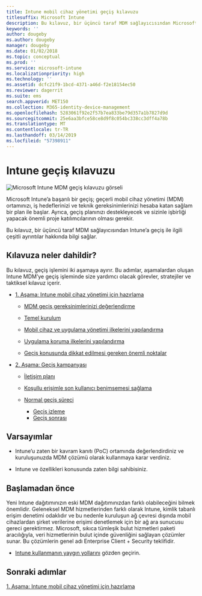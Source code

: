 ```yaml
---
title: Intune mobil cihaz yönetimi geçiş kılavuzu
titlesuffix: Microsoft Intune
description: Bu kılavuz, bir üçüncü taraf MDM sağlayıcısından Microsoft Intune’a geçiş ile ilgili çeşitli ayrıntılar hakkında bilgi sağlar.
keywords: ''
author: dougeby
ms.author: dougeby
manager: dougeby
ms.date: 01/02/2018
ms.topic: conceptual
ms.prod: ''
ms.service: microsoft-intune
ms.localizationpriority: high
ms.technology: ''
ms.assetid: dcfc21f9-1bcd-4371-a46d-f2e18154ec50
ms.reviewer: dagerrit
ms.suite: ems
search.appverid: MET150
ms.collection: M365-identity-device-management
ms.openlocfilehash: 5283061f92e2f57b7ea833be79d357a1b7827d9d
ms.sourcegitcommit: 25e6aa3bfce58ce8d9f8c054bc338cc3dff4a78b
ms.translationtype: MT
ms.contentlocale: tr-TR
ms.lasthandoff: 03/14/2019
ms.locfileid: "57398911"
---
```

# <a name="intune-migration-guide"></a>Intune geçiş kılavuzu

![Microsoft Intune MDM geçiş kılavuzu görseli](./media/MDM-migration-guide-art.PNG)

Microsoft Intune’a başarılı bir geçiş; geçerli mobil cihaz yönetimi (MDM) ortamınızı, iş hedeflerinizi ve teknik gereksinimlerinizi hesaba katan sağlam bir plan ile başlar. Ayrıca, geçiş planınızı destekleyecek ve sizinle işbirliği yapacak önemli proje katılımcılarının olması gerekir.

Bu kılavuz, bir üçüncü taraf MDM sağlayıcısından Intune’a geçiş ile ilgili çeşitli ayrıntılar hakkında bilgi sağlar.

## <a name="whats-included-in-this-guide"></a>Kılavuza neler dahildir?

Bu kılavuz, geçiş işlemini iki aşamaya ayırır. Bu adımlar, aşamalardan oluşan Intune MDM’ye geçiş işleminde size yardımcı olacak görevler, stratejiler ve taktiksel kılavuz içerir.

-   [1. Aşama: Intune mobil cihaz yönetimi için hazırlama](migration-guide-prepare.md)

    -   [MDM geçiş gereksinimlerinizi değerlendirme](migration-guide-prepare.md#assess-mdm-requirements)

    -   [Temel kurulum](migration-guide-setup.md)

    -   [Mobil cihaz ve uygulama yönetimi ilkelerini yapılandırma](migration-guide-configure-policies.md)

    -   [Uygulama koruma ilkelerini yapılandırma](migration-guide-app-protection-policies.md)

    -   [Geçiş konusunda dikkat edilmesi gereken önemli noktalar](migration-guide-considerations.md)

-   [2. Aşama: Geçiş kampanyası](migration-guide-campaign.md)

    -   [İletişim planı](migration-guide-communication-plan.md)

    -   [Koşullu erişimle son kullanıcı benimsemesi sağlama](migration-guide-drive-adoption.md)

    -   [Normal geçiş süreci](migration-guide-cycle.md)
        -   [Geçiş izleme](migration-guide-cycle.md#monitoring-migration)
        -   [Geçiş sonrası](migration-guide-cycle.md#post-migration)

## <a name="assumptions"></a>Varsayımlar

-   Intune’u zaten bir kavram kanıtı (PoC) ortamında değerlendirdiniz ve kuruluşunuzda MDM çözümü olarak kullanmaya karar verdiniz.

-   Intune ve özellikleri konusunda zaten bilgi sahibisiniz.

## <a name="before-you-begin"></a>Başlamadan önce

Yeni Intune dağıtımınızın eski MDM dağıtımınızdan farklı olabileceğini bilmek önemlidir. Geleneksel MDM hizmetlerinden farklı olarak Intune, kimlik tabanlı erişim denetimi odaklıdır ve bu nedenle kuruluşun ağ çevresi dışında mobil cihazlardan şirket verilerine erişimi denetlemek için bir ağ ara sunucusu gereci gerektirmez. Microsoft, sıkıca tümleşik bulut hizmetleri paketi aracılığıyla, veri hizmetlerinin bulut içinde güvenliğini sağlayan çözümler sunar. Bu çözümlerin genel adı Enterprise Client + Security teklifidir.

-   [Intune kullanmanın yaygın yollarını](common-scenarios.md) gözden geçirin.

## <a name="next-steps"></a>Sonraki adımlar

[1. Aşama: Intune mobil cihaz yönetimi için hazırlama](migration-guide-prepare.md)
